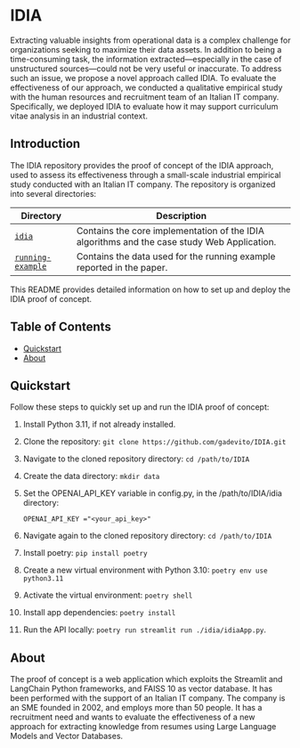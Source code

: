 # IDIA 
Extracting valuable insights from operational data is a complex challenge for organizations seeking to maximize their data assets. In addition to being a time-consuming task, the information extracted—especially in the case of unstructured sources—could not be very useful or inaccurate. To address such an issue, we propose a novel approach called IDIA. 
To evaluate the effectiveness of our approach, we conducted a qualitative empirical study with the human resources and recruitment team of an Italian IT company. Specifically, we deployed IDIA to evaluate how it may support curriculum vitae analysis in an industrial context. 

## Introduction

The IDIA repository provides the proof of concept of the IDIA approach, used to assess its effectiveness through a small-scale industrial empirical study conducted with an Italian IT company. The repository is organized into several directories:

| Directory                       | Description                                                                                                                |
| ------------------------------- | -------------------------------------------------------------------------------------------------------------------------- |
| [`idia`](/idia)       | Contains the core implementation of the IDIA algorithms and the case study Web Application.              |
| [`running-example`](/running-example)                 | Contains the data used for the running example reported in the paper. |


This README provides detailed information on how to set up and deploy the IDIA proof of concept.

## Table of Contents

- [Quickstart](#quickstart)
- [About](#about)

## Quickstart

Follow these steps to quickly set up and run the IDIA proof of concept:

1. Install Python 3.11, if not already installed.
2. Clone the repository: `git clone https://github.com/gadevito/IDIA.git`
3. Navigate to the cloned repository directory: `cd /path/to/IDIA`
4. Create the data directory: `mkdir data`
5. Set the OPENAI_API_KEY variable in config.py, in the /path/to/IDIA/idia directory:

   ```
   OPENAI_API_KEY ="<your_api_key>"
   ```
6. Navigate again to the cloned repository directory: `cd /path/to/IDIA`
7. Install poetry: `pip install poetry`
8. Create a new virtual environment with Python 3.10: `poetry env use python3.11`
9. Activate the virtual environment: `poetry shell`
10. Install app dependencies: `poetry install`
11. Run the API locally: `poetry run streamlit run ./idia/idiaApp.py`.

## About

The proof of concept is a web application which exploits the Streamlit and LangChain Python frameworks, and FAISS 10 as vector database.
It has been performed with the support of an Italian IT company. The company is an SME founded in 2002, and employs more than 50 people. It has a recruitment need and wants to evaluate the effectiveness of a new approach for extracting knowledge from resumes
using Large Language Models and Vector Databases.
